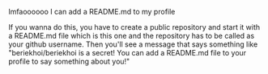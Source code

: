 lmfaoooooo I can add a README.md to my profile


If you wanna do this, you have to create a public repository and start it with a README.md file which is this one and the repository has to be called as your github username. Then you'll see a message that says something like "beriekhoi/beriekhoi is a secret! You can add a README.md file to your profile to say something about you!"
